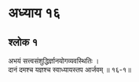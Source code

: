 # अध्याय १६

## श्लोक १

अभयं सत्त्वसंशुद्धिर्ज्ञानयोगव्यवस्थितिः ।<br>दानं दमश्च यज्ञश्च स्वाध्यायस्तप आर्जवम् ॥ १६-१॥<br><br>

